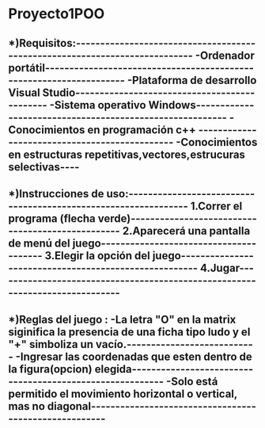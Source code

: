 # Proyecto1POO
*)Requisitos:---------------------------------------------------------------------------
  -Ordenador portátil-------------------------------------------------------------------
  -Plataforma de desarrollo Visual Studio---------------------------------------------
  -Sistema operativo Windows---------------------------------------------------------
  -Conocimientos en programación c++ ----------------------------------------------
  -Conocimientos en estructuras repetitivas,vectores,estrucuras selectivas----
  ----------------------------------------------------------------------------
 
*)Instrucciones de uso:---------------------------------------------------------------
  1.Correr el programa (flecha verde)-------------------------------------------------
  2.Aparecerá una pantalla de menú del juego---------------------------------------
  3.Elegir la opción del juego------------------------------------------------------
  4.Jugar-----------------------------------------------------------------------------
  ------------------------------------------------------------------------------------
*)Reglas del juego :
  -La letra "O" en la matrix siginifica la presencia de una ficha tipo ludo y el "+" simboliza un vacío.---------------------------
  -Ingresar las coordenadas que esten dentro de la figura(opcion) elegida---------------------------------------------------------
  -Solo está permitido el movimiento horizontal o vertical, mas  no diagonal------------------------------------------------------
  -
  

